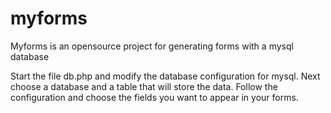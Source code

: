 # myforms
Myforms is an opensource project for generating forms with a mysql database

Start the file db.php and modify the database configuration for mysql.
Next choose a database and a table that will store the data.
Follow the configuration and choose the fields you want to appear in your forms.
